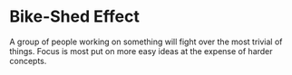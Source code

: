 # Bike-Shed Effect
A group of people working on something will fight over the most trivial of things.
Focus is most put on more easy ideas at the expense of harder concepts.



